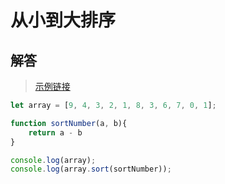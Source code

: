 # 从小到大排序
<ClientOnly>
  <Valine></Valine>
</ClientOnly>

## 解答
> [示例链接](http://zmx2321.github.io/blog_code/algorithm/other/algorithm-base/arr_charu/)

```js
let array = [9, 4, 3, 2, 1, 8, 3, 6, 7, 0, 1];

function sortNumber(a, b){
	return a - b
}

console.log(array);
console.log(array.sort(sortNumber));
```